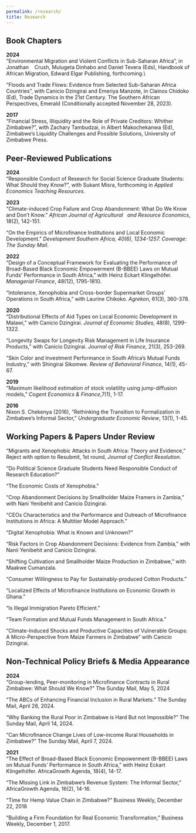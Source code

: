 ```yaml
---
permalink: /research/
title: Research
---
```


## Book Chapters

**2024**\
“Environmental Migration and Violent Conflicts in Sub-Saharan Africa”, in Jonathan &nbsp; &nbsp;Crush, Mulugeta Dinhabo and Daniel Tevera (Eds), Handbook of African Migration, Edward Elgar Publishing, forthcoming.\

“Floods and Trade Flows: Evidence from Selected Sub-Saharan Africa Countries”, with Canicio Dzingirai and Emeriya Manzote, in Clainos Chidoko (Ed), Trade Dynamics in the 21st Century. The Southern African Perspectives, Emerald (Conditionally accepted November 28, 2023).

**2017**\
“Financial Stress, Illiquidity and the Role of Private Creditors: Whither Zimbabwe?”, with Zachary Tambudzai, in Albert Makochekanwa (Ed), Zimbabwe’s Liquidity Challenges and Possible Solutions, University of Zimbabwe Press.




## Peer-Reviewed Publications

**2024**\
“Responsible Conduct of Research for Social Science Graduate Students: What Should they Know?”, with Sukant Misra,  forthcoming in *Applied Economics Teaching Resources*.

**2023**\
“Climate-induced Crop Failure and Crop Abandonment: What Do We Know and Don’t Know.” *African Journal of Agricultural &nbsp; and Resource Economics*, 18(2), 142-151.

“On the Empirics of Microfinance Institutions and Local Economic Development.” *Development Southern Africa, 40(6), 1234-1257. Coverage: The Sunday Mail*.

**2022**\
“Design of a Conceptual Framework for Evaluating the Performance of Broad-Based Black Economic Empowerment (B-BBEE) Laws on Mutual  Funds’ Performance in South Africa,” with Heinz Eckart Klingelhöfer. *Managerial Finance*, 48(12), 1795-1810.

“Intolerance, Xenophobia and Cross-border Supermarket Groups’ Operations in South Africa,” with Laurine Chikoko. *Agrekon*, 61(3), 360-378.


**2020**\
“Distributional Effects of Aid Types on Local Economic Development in Malawi,” with Canicio Dzingirai.  *Journal of Economic  Studies*, 48(8), 1299-1322.

“Longevity Swaps for Longevity Risk Management in Life Insurance Products,” with Canicio Dzingirai. *Journal of Risk Finance*, 21(3), 253-269.

“Skin Color and Investment Performance in South Africa’s Mutual Funds Industry,” with Shingirai Sikomwe. *Review of Behavioral Finance*, 14(1), 45-67.


**2019**\
“Maximum likelihood estimation of stock volatility using jump-diffusion models,” *Cogent Economics & Finance*,7(1), 1-17.

**2016**\
Nixon S. Chekenya (2016), “Rethinking the Transition to Formalization in Zimbabwe’s Informal Sector,” *Undergraduate Economic Review*, 13(1), 1-45.






## Working Papers & Papers Under Review
“Migrants and Xenophobic Attacks in South Africa: Theory and Evidence,” Reject with option to Resubmit, 1st round, *Journal of Conflict Resolution*.

“Do Political Science Graduate Students Need Responsible Conduct of Research Education?” 

“The Economic Costs of Xenophobia.”

“Crop Abandonment Decisions by Smallholder Maize Framers in Zambia,” with Nani Yenibehit and Canicio Dzingirai.

“CEOs Characteristics and the Performance and Outreach of Microfinance Institutions in Africa: A Multitier Model Approach.” 

“Digital Xenophobia: What is Known and Unknown?”

“Risk Factors in Crop Abandonment Decisions: Evidence from Zambia,” with Nanii Yenibehit and Canicio Dzingirai.

“Shifting Cultivation and Smallholder Maize Production in Zimbabwe,” with Maakwe Cumanzala.

“Consumer Willingness to Pay for Sustainably-produced Cotton Products.”

“Localized Effects of Microfinance Institutions on Economic Growth in Ghana.” 

“Is Illegal Immigration Pareto Efficient.”

“Team Formation and Mutual Funds Management in South Africa.”

“Climate-Induced Shocks and Productive Capacities of Vulnerable Groups: A Micro-Perspective from Maize Farmers in Zimbabwe” with Canicio Dzingirai.

## Non-Technical Policy Briefs & Media Appearance

**2024**\
“Group-lending, Peer-monitoring in Microfinance Contracts in Rural Zimbabwe: What Should We Know?” The Sunday Mail, May 5, 2024

“The ABCs of Enhancing Financial Inclusion in Rural Markets.” The Sunday Mail, April 28, 2024.

“Why Banking the Rural Poor in Zimbabwe is Hard But not Impossible?” The Sunday Mail, April 14, 2024.

“Can Microfinance Change Lives of Low-income Rural Households in Zimbabwe?” The Sunday Mail, April 7, 2024.

**2021**\
“The Effect of Broad-Based Black Economic Empowerment (B-BBEE) Laws on Mutual Funds’ Performance in South Africa,” with Heinz Eckart Klingelhöfer. AfricaGrowth Agenda, 18(4), 14-17.

“The Missing Link in Zimbabwe’s Revenue System: The Informal Sector,” AfricaGrowth Agenda, 16(2), 14-16.

“Time for Hemp Value Chain in Zimbabwe?” Business Weekly, December 22, 2018

“Building a Firm Foundation for Real Economic Transformation,” Business Weekly, December 1, 2017.












